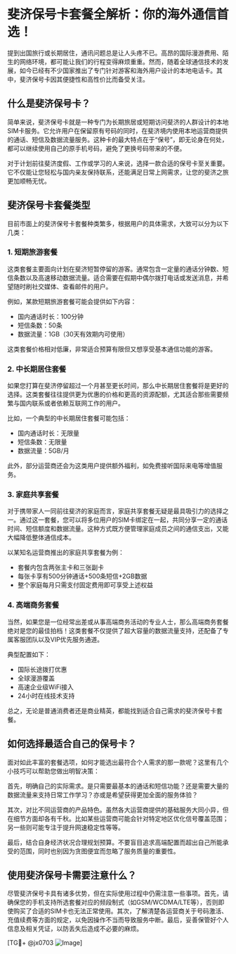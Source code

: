 # 斐济保号卡套餐全解析：你的海外通信首选！

提到出国旅行或长期居住，通讯问题总是让人头疼不已。高昂的国际漫游费用、陌生的网络环境，都可能让我们的行程变得麻烦重重。然而，随着全球通信技术的发展，如今已经有不少国家推出了专门针对游客和海外用户设计的本地电话卡。其中，斐济保号卡因其便捷性和高性价比而备受关注。

## 什么是斐济保号卡？

简单来说，斐济保号卡就是一种专门为长期旅居或短期访问斐济的人群设计的本地SIM卡服务。它允许用户在保留原有号码的同时，在斐济境内使用本地运营商提供的通话、短信及数据流量服务。这种卡的最大特点在于“保号”，即无论身在何处，都可以继续使用自己的原手机号码，避免了更换号码带来的不便。

对于计划前往斐济度假、工作或学习的人来说，选择一款合适的保号卡至关重要。它不仅能让您轻松与国内亲友保持联系，还能满足日常上网需求，让您的斐济之旅更加顺畅无忧。

## 斐济保号卡套餐类型

目前市面上的斐济保号卡套餐种类繁多，根据用户的具体需求，大致可以分为以下几类：

### 1. 短期旅游套餐

这类套餐主要面向计划在斐济短暂停留的游客。通常包含一定量的通话分钟数、短信条数以及高速移动数据流量。适合需要在假期中偶尔拨打电话或发送消息，并希望随时刷社交媒体、查看邮件的用户。

例如，某款短期旅游套餐可能会提供如下内容：
- 国内通话时长：100分钟
- 短信条数：50条
- 数据流量：1GB（30天有效期内可使用）

这类套餐价格相对低廉，非常适合预算有限但又想享受基本通信功能的游客。

### 2. 中长期居住套餐

如果您打算在斐济停留超过一个月甚至更长时间，那么中长期居住套餐将是更好的选择。这类套餐往往提供更为优惠的价格和更高的资源配额，尤其适合那些需要频繁与国内联系或者依赖互联网工作的用户。

比如，一个典型的中长期居住套餐可能包括：
- 国内通话时长：无限量
- 短信条数：无限量
- 数据流量：5GB/月

此外，部分运营商还会为这类用户提供额外福利，如免费接听国际来电等增值服务。

### 3. 家庭共享套餐

对于携带家人一同前往斐济的家庭而言，家庭共享套餐无疑是最具吸引力的选择之一。通过这一套餐，您可以将多位用户的SIM卡绑定在一起，共同分享一定的通话时间、短信额度和数据流量。这种方式既方便管理家庭成员之间的通信支出，又能大幅降低整体通信成本。

以某知名运营商推出的家庭共享套餐为例：
- 套餐内包含两张主卡和三张副卡
- 每张卡享有500分钟通话+500条短信+2GB数据
- 整个家庭每月只需支付固定费用即可享受上述权益

### 4. 高端商务套餐

当然，如果您是一位经常出差或从事高端商务活动的专业人士，那么高端商务套餐绝对是您的最佳拍档！这类套餐不仅提供了超大容量的数据流量支持，还配备了专属客服团队以及VIP优先服务通道。

典型配置如下：
- 国际长途拨打优惠
- 全球漫游覆盖
- 高速企业级WiFi接入
- 24小时在线技术支持

总之，无论是普通消费者还是商业精英，都能找到适合自己需求的斐济保号卡套餐。

## 如何选择最适合自己的保号卡？

面对如此丰富的套餐选项，如何才能选出最符合个人需求的那一款呢？这里有几个小技巧可以帮助您做出明智决策：

首先，明确自己的实际需求。是只需要最基本的通话和短信功能？还是需要大量的数据流量来支持日常工作学习？亦或是希望获得更加全面的服务体验？

其次，对比不同运营商的产品特色。虽然各大运营商提供的基础服务大同小异，但在细节方面却各有千秋。比如某些运营商可能会针对特定地区优化信号覆盖范围；另一些则可能专注于提升网速稳定性等等。

最后，结合自身经济状况合理规划预算。不要盲目追求高端配置而超出自己所能承受的范围，同时也别因为贪图便宜而忽略了服务质量的重要性。

## 使用斐济保号卡需要注意什么？

尽管斐济保号卡具有诸多优势，但在实际使用过程中仍需注意一些事项。首先，请确保您的手机支持所选套餐对应的频段制式（如GSM/WCDMA/LTE等），否则即使购买了合适的SIM卡也无法正常使用。其次，了解清楚各运营商关于号码激活、充值续费等方面的规定，以免因操作不当而导致服务中断。最后，妥善保管好个人信息及相关凭证，以防丢失后造成不必要的麻烦。

[TG💪+ @jx0703 ![Image](https://github.com/user-attachments/assets/dbca1d08-cadb-493c-b0ec-ad6f7a83f270)]
